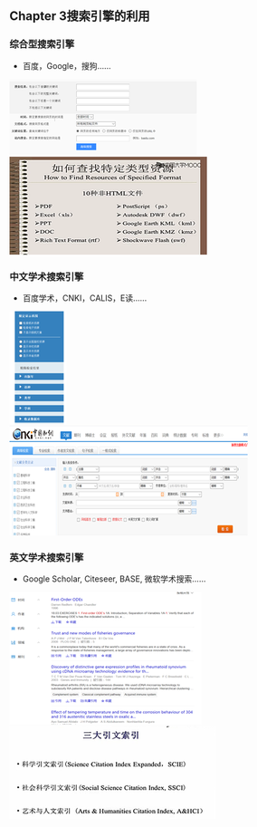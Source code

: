 ## Chapter 3搜索引擎的利用

### **综合型搜索引擎**

* 百度，Google，搜狗……

![](/assets/1.png)![](/assets/2.png)

### 中文学术搜索引擎

* 百度学术，CNKI，CALIS，E读……

![](/assets/3.png)![](/assets/4.png)

### 英文学术搜索引擎

* Google Scholar, Citeseer, BASE, 微软学术搜索……

![](/assets/5.png)![](/assets/6.png)



